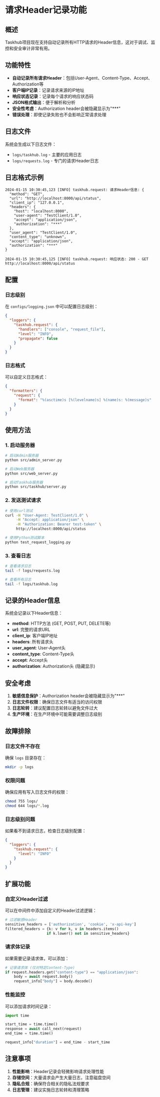 # 请求Header记录功能

## 概述

Taskhub项目现在支持自动记录所有HTTP请求的Header信息，这对于调试、监控和安全审计非常有用。

## 功能特性

- **自动记录所有请求Header**：包括User-Agent、Content-Type、Accept、Authorization等
- **客户端IP记录**：记录请求来源的IP地址
- **响应状态记录**：记录每个请求的响应状态码
- **JSON格式输出**：便于解析和分析
- **安全性考虑**：Authorization header会被隐藏显示为"***"
- **错误处理**：即使记录失败也不会影响正常请求处理

## 日志文件

系统会生成以下日志文件：

- `logs/taskhub.log` - 主要的应用日志
- `logs/requests.log` - 专门的请求Header日志

## 日志格式示例

```
2024-01-15 10:30:45,123 [INFO] taskhub.request: 请求Header信息: {
  "method": "GET",
  "url": "http://localhost:8000/api/status",
  "client_ip": "127.0.0.1",
  "headers": {
    "host": "localhost:8000",
    "user-agent": "TestClient/1.0",
    "accept": "application/json",
    "authorization": "***"
  },
  "user_agent": "TestClient/1.0",
  "content_type": "unknown",
  "accept": "application/json",
  "authorization": "***"
}

2024-01-15 10:30:45,125 [INFO] taskhub.request: 响应状态: 200 - GET http://localhost:8000/api/status
```

## 配置

### 日志级别

在 `configs/logging.json` 中可以配置日志级别：

```json
{
  "loggers": {
    "taskhub.request": {
      "handlers": ["console", "request_file"],
      "level": "INFO",
      "propagate": false
    }
  }
}
```

### 日志格式

可以自定义日志格式：

```json
{
  "formatters": {
    "request": {
      "format": "%(asctime)s [%(levelname)s] %(name)s: %(message)s"
    }
  }
}
```

## 使用方法

### 1. 启动服务器

```bash
# 启动Admin服务器
python src/admin_server.py

# 启动Web服务器
python src/web_server.py

# 启动Taskhub服务器
python src/taskhub/server.py
```

### 2. 发送测试请求

```bash
# 使用curl测试
curl -H "User-Agent: TestClient/1.0" \
     -H "Accept: application/json" \
     -H "Authorization: Bearer test-token" \
     http://localhost:8000/api/status

# 使用Python测试脚本
python test_request_logging.py
```

### 3. 查看日志

```bash
# 查看请求日志
tail -f logs/requests.log

# 查看所有日志
tail -f logs/taskhub.log
```

## 记录的Header信息

系统会记录以下Header信息：

- **method**: HTTP方法 (GET, POST, PUT, DELETE等)
- **url**: 完整的请求URL
- **client_ip**: 客户端IP地址
- **headers**: 所有请求头
- **user_agent**: User-Agent头
- **content_type**: Content-Type头
- **accept**: Accept头
- **authorization**: Authorization头 (隐藏显示)

## 安全考虑

1. **敏感信息保护**：Authorization header会被隐藏显示为"***"
2. **日志文件权限**：确保日志文件有适当的访问权限
3. **日志轮转**：建议配置日志轮转以避免文件过大
4. **生产环境**：在生产环境中可能需要调整日志级别

## 故障排除

### 日志文件不存在

确保 `logs` 目录存在：

```bash
mkdir -p logs
```

### 权限问题

确保应用有写入日志文件的权限：

```bash
chmod 755 logs/
chmod 644 logs/*.log
```

### 日志级别问题

如果看不到请求日志，检查日志级别配置：

```json
{
  "loggers": {
    "taskhub.request": {
      "level": "INFO"
    }
  }
}
```

## 扩展功能

### 自定义Header过滤

可以在中间件中添加自定义的Header过滤逻辑：

```python
# 过滤敏感Header
sensitive_headers = ['authorization', 'cookie', 'x-api-key']
filtered_headers = {k: v for k, v in headers.items() 
                   if k.lower() not in sensitive_headers}
```

### 请求体记录

如果需要记录请求体，可以添加：

```python
# 记录请求体 (仅对特定Content-Type)
if request.headers.get("content-type") == "application/json":
    body = await request.body()
    request_info["body"] = body.decode()
```

### 性能监控

可以添加请求时间记录：

```python
import time

start_time = time.time()
response = await call_next(request)
end_time = time.time()

request_info["duration"] = end_time - start_time
```

## 注意事项

1. **性能影响**：Header记录会轻微影响请求处理性能
2. **存储空间**：大量请求会产生大量日志，注意磁盘空间
3. **隐私合规**：确保符合相关的隐私法规要求
4. **日志管理**：建议实施日志轮转和清理策略 